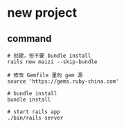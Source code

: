 # new project

## command
```shell
# 创建，但不要 bundle install
rails new maizi --skip-bundle

# 修改 Gemfile 里的 gem 源
source 'https://gems.ruby-china.com'

# bundle install
bundle install

# start rails app
./bin/rails server
```